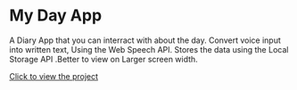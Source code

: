 # My Day App

A Diary App that you can interract with about the day. Convert voice input into written text, Using the Web Speech API. Stores the data using the Local Storage API .Better to view on Larger screen width. 

[Click to view the project](https://odiasesamuel.github.io/My-Day-App/)